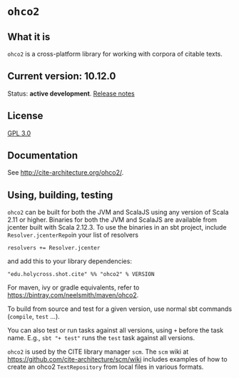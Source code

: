 # `ohco2`

## What it is

`ohco2` is a cross-platform library for working with corpora of citable texts.


## Current version: 10.12.0


Status:  **active development**. [Release notes](releases.md)

## License

[GPL 3.0](https://opensource.org/licenses/gpl-3.0.html)


## Documentation

See <http://cite-architecture.org/ohco2/>.


## Using, building, testing

`ohco2` can be built for both the JVM and ScalaJS using any version of Scala 2.11 or higher.  Binaries for both the JVM and ScalaJS are available from jcenter built with Scala 2.12.3.  To use the binaries in an sbt project, include `Resolver.jcenterRepo`in your list of resolvers

    resolvers += Resolver.jcenter

and  add this to your library dependencies:

    "edu.holycross.shot.cite" %% "ohco2" % VERSION

For maven, ivy or gradle equivalents, refer to <https://bintray.com/neelsmith/maven/ohco2>.


To build from source and test for a given version, use normal sbt commands (`compile`, `test` ...).

You can also test or run tasks against all versions, using `+` before the task name.  E.g.,  `sbt "+ test"` runs the `test` task against all versions.

`ohco2` is used by the CITE library manager `scm`.  The `scm` wiki at <https://github.com/cite-architecture/scm/wiki> includes examples of how to create an ohco2 `TextRepository` from local files in various formats.
